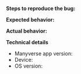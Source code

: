 <!-- Please fill out the sections below.
Be kind and objective when writing in text. Thanks for informing us! :) -->

**Steps to reproduce the bug:**


**Expected behavior:**


**Actual behavior:**


**Technical details**

- Manyverse app version:
- Device:
- OS version:
